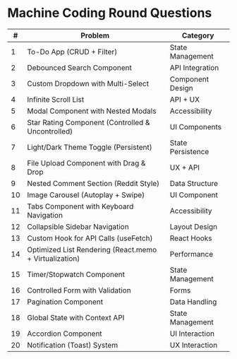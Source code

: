 # Machine Coding Round Questions

| #  | Problem                                                                | Category           |
|----|------------------------------------------------------------------------|--------------------|
| 1  | To-Do App (CRUD + Filter)                                              | State Management   |
| 2  | Debounced Search Component                                             | API Integration    |
| 3  | Custom Dropdown with Multi-Select                                      | Component Design   |
| 4  | Infinite Scroll List                                                   | API + UX           |
| 5  | Modal Component with Nested Modals                                     | Accessibility      |
| 6  | Star Rating Component (Controlled & Uncontrolled)                      | UI Components      |
| 7  | Light/Dark Theme Toggle (Persistent)                                   | State Persistence  |
| 8  | File Upload Component with Drag & Drop                                 | UX + API           |
| 9  | Nested Comment Section (Reddit Style)                                  | Data Structure     |
| 10 | Image Carousel (Autoplay + Swipe)                                      | UI Component       |
| 11 | Tabs Component with Keyboard Navigation                                | Accessibility      |
| 12 | Collapsible Sidebar Navigation                                         | Layout Design      |
| 13 | Custom Hook for API Calls (useFetch)                                   | React Hooks        |
| 14 | Optimized List Rendering (React.memo + Virtualization)                 | Performance        |
| 15 | Timer/Stopwatch Component                                              | State Management   |
| 16 | Controlled Form with Validation                                        | Forms              |
| 17 | Pagination Component                                                   | Data Handling      |
| 18 | Global State with Context API                                          | State Management   |
| 19 | Accordion Component                                                    | UI Interaction     |
| 20 | Notification (Toast) System                                            | UX Interaction     |


